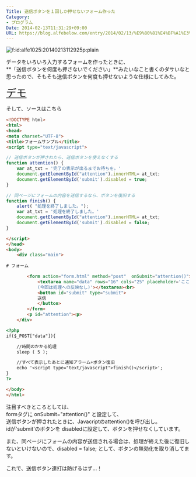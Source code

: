 ```yaml
---
Title: 送信ボタンを１回しか押せないフォーム作った
Category:
- プログラム
Date: 2014-02-13T11:31:29+09:00
URL: https://blog.alfebelow.com/entry/2014/02/13/%E9%80%81%E4%BF%A1%E3%83%9C%E3%82%BF%E3%83%B3%E3%82%92%EF%BC%91%E5%9B%9E%E3%81%97%E3%81%8B%E6%8A%BC%E3%81%9B%E3%81%AA%E3%81%84%E3%83%95%E3%82%A9%E3%83%BC%E3%83%A0%E4%BD%9C%E3%81%A3%E3%81%9F
---
```


<p><span itemscope itemtype="http://schema.org/Photograph"><img src="http://cdn-ak.f.st-hatena.com/images/fotolife/a/alfe1025/20140213/20140213112925.png" alt="f:id:alfe1025:20140213112925p:plain" title="f:id:alfe1025:20140213112925p:plain" class="hatena-fotolife" itemprop="image"></span></p>


データをいろいろ入力するフォームを作ったときに、  
**「送信ボタンを何度も押さないでください」**みたいなこと書くのダサいなと思ったので、そもそも送信ボタンを何度も押せないような仕様にしてみた。



<!-- more -->


<span style="font-size: 200%">[デモ][1]</span>

そして、ソースはこちら

```html
<!DOCTYPE html>
<html>
<head>
<meta charset="UTF-8">
<title>フォームサンプル</title>
<script type="text/javascript">

// 送信ボタンが押されたら、送信ボタンを使えなくする
function attention() {
	var at_txt = '完了の表示が出るまでお待ちを。'
	document.getElementById("attention").innerHTML= at_txt;
	document.getElementById('submit').disabled = true;
}

// 同ページにフォームの内容を送信するなら、ボタンを復旧する
function finish() {
	alert( "処理を終了しました。");
	var at_txt = '処理を終了しました。'
	document.getElementById("attention").innerHTML= at_txt;
	document.getElementById('submit').disabled = false;
}

</script>
</head>
<body>
	<div class="main">
		
# フォーム

		<form action="form.html" method="post"  onSubmit="attention()">
			<textarea name="data" rows="16" cols="25" placeholder='ここにデータ入力
			(今回は処理への反映なし)'></textarea><br>
			<button id="submit" type="submit">
		    送信
			</button>
		</form>
		<p id="attention"><p>
	</div>

<?php
if($_POST["data"]){

	//時間のかかる処理
	sleep ( 5 );

	//すべて表示したあとに通知アラーム+ボタン復旧
	echo '<script type="text/javascript">finish()</script>';
}
?>

</body>
</html>

```

注目すべきところとしては、  
formタグに onSubmit="attention()" と設定して、  
送信ボタンが押されたときに、Javacriptのattention()を呼び出し。  
idが'submit'のボタンを disabledに設定して、ボタンを押せなくしています。

また、同ページにフォームの内容が送信される場合は、処理が終えた後に復旧しないといけないので、disabled = false; として、ボタンの無効化を取り消してます。

これで、送信ボタン連打は防げるはず…！

[1]: http://exp-www.ubi.cs.ritsumei.ac.jp/~alfe/funyou/form.html
